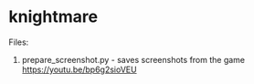 # knightmare
Files:
1. prepare_screenshot.py - saves screenshots from the game
https://youtu.be/bp6g2sioVEU
